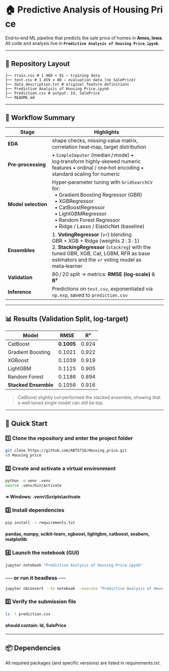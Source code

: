 # 🏠 Predictive Analysis of Housing Price

End‑to‑end ML pipeline that predicts the sale price of homes in **Ames, Iowa**.  
All code and analysis live in **`Predictive Analysis of Housing Price.ipynb`**.

---

## 📁 Repository Layout
```text
├── train.csv # 1 460 × 81 – training data 
├── test.csv # 1 459 × 80 – evaluation data (no SalePrice)
├── data_description.txt # original feature definitions
├── Predictive Analysis of Housing Price.ipynb
├── Prediction.csv # output: Id, SalePrice
└── README.md
```
---

## 🔧 Workflow Summary

| Stage | Highlights |
|-------|------------|
| **EDA** | shape checks, missing‑value matrix, correlation heat‑map, target distribution |
| **Pre‑processing** | • `SimpleImputer` (median / mode) • log‑transform highly‑skewed numeric features • ordinal / one‑hot encoding • standard scaling for numeric |
| **Model selection** | Hyper‑parameter tuning with `GridSearchCV` for:<br>  • Gradient Boosting Regressor (GBR)<br>  • XGBRegressor<br>  • CatBoostRegressor<br>  • LightGBMRegressor<br>  • Random Forest Regressor<br>  • Ridge / Lasso / ElasticNet (baseline) |
| **Ensembles** | 1. **VotingRegressor** (`vr`) blending GBR + XGB + Ridge (weights 2 : 3 : 1)<br>2. **StackingRegressor** (`stackreg`) with the tuned GBR, XGB, Cat, LGBM, RFR as base estimators and the `vr` voting model as meta‑learner |
| **Validation** | 80 / 20 split → metrics: **RMSE (log‑scale)** & **R²** |
| **Inference** | Predictions on `test.csv`, exponentiated via `np.exp`, saved to `prediction.csv` |

---

## 📊 Results (Validation Split, log‑target)

| Model | RMSE | R² |
|-------|------|----|
| CatBoost | **0.1005** | 0.924 |
| Gradient Boosting | 0.1021 | 0.922 |
| XGBoost | 0.1039 | 0.919 |
| LightGBM | 0.1125 | 0.905 |
| Random Forest | 0.1186 | 0.894 |
| **Stacked Ensemble** | 0.1056 | 0.916 |

> CatBoost slightly out‑performed the stacked ensemble, showing that a well‑tuned single model can still be top.

---

## 🚀 Quick Start

### 1️⃣  Clone the repository and enter the project folder
```bash
git clone https://github.com/ABTG716/Housing_price.git
cd Housing_price
```

### 2️⃣  Create and activate a virtual environment
```bash
python -m venv .venv
source .venv/bin/activate
```
#### ➜ Windows: .venv\Scripts\activate

### 3️⃣  Install dependencies
```bash
pip install -r requirements.txt
```
#### pandas, numpy, scikit‑learn, xgboost, lightgbm, catboost, seaborn, matplotlib

### 4️⃣  Launch the notebook (GUI)
```bash
jupyter notebook "Predictive Analysis of Housing Price.ipynb"
```

###     ── or run it headless ──
```bash
jupyter nbconvert --to notebook --execute "Predictive Analysis of Housing Price.ipynb"
```

### 5️⃣  Verify the submission file
```bash
ls -l prediction.csv
```
#### should contain:  Id,  SalePrice

---

## 📦 Dependencies
All required packages (and specific versions) are listed in requirements.txt.
